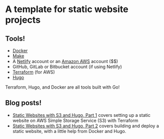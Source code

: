 # A template for static website projects

## Tools!

- [Docker](https://www.docker.com/docker-mac)
- [Make](https://stackoverflow.com/questions/1469994/using-make-on-osx)
- A [Netlify](https://www.netlify.com/) account or an [Amazon AWS](https://aws.amazon.com/) account ($$)
- GitHub, GitLab or Bitbucket account (if using Netlify)
- [Terraform](https://www.terraform.io/intro/getting-started/install.html) (for AWS)
- [Hugo](https://gohugo.io/)

Terraform, Hugo, and Docker are all tools built with Go!

## Blog posts!

- [Static Websites with S3 and Hugo, Part 1](https://alimac.io/static-websites-with-s3-and-hugo-part-1/) covers setting up a static website on AWS Simple Storage Service (S3) with Terraform
- [Static Websites with S3 and Hugo, Part 2](https://alimac.io/static-websites-with-s3-and-hugo-part-2/) covers building and deploy a static website, with a little help from Docker and Hugo.
